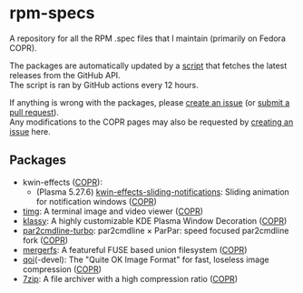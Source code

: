 # rpm-specs
A repository for all the RPM .spec files that I maintain (primarily on Fedora COPR).

The packages are automatically updated by a [script](/update.sh) that fetches the latest releases from the GitHub API.\
The script is ran by GitHub actions every 12 hours.

If anything is wrong with the packages, please [create an issue](https://github.com/ErrorNoInternet/rpm-specs/issues/new) (or [submit a pull request](https://github.com/ErrorNoInternet/rpm-specs/compare)).\
Any modifications to the COPR pages may also be requested by [creating an issue](https://github.com/ErrorNoInternet/rpm-specs/issues/new) here.

## Packages
- kwin-effects ([COPR](https://copr.fedorainfracloud.org/coprs/errornointernet/kwin-effects)):
  - (Plasma 5.27.6) [kwin-effects-sliding-notifications](https://github.com/zzag/kwin-effects-sliding-notifications): Sliding animation for notification windows ([COPR](https://copr.fedorainfracloud.org/coprs/errornointernet/kwin-effects/package/kwin-effects-sliding-notifications))
- [timg](https://github.com/hzeller/timg): A terminal image and video viewer ([COPR](https://copr.fedorainfracloud.org/coprs/errornointernet/timg))
- [klassy](https://github.com/paulmcauley/klassy): A highly customizable KDE Plasma Window Decoration ([COPR](https://copr.fedorainfracloud.org/coprs/errornointernet/klassy))
- [par2cmdline-turbo](https://github.com/animetosho/par2cmdline-turbo): par2cmdline × ParPar: speed focused par2cmdline fork ([COPR](https://copr.fedorainfracloud.org/coprs/errornointernet/par2cmdline-turbo))
- [mergerfs](https://github.com/trapexit/mergerfs): A featureful FUSE based union filesystem ([COPR](https://copr.fedorainfracloud.org/coprs/errornointernet/mergerfs))
- [qoi](https://github.com/phoboslab/qoi)(-devel): The "Quite OK Image Format" for fast, loseless image compression ([COPR](https://copr.fedorainfracloud.org/coprs/errornointernet/qoi))
- [7zip](https://7-zip.org): A file archiver with a high compression ratio ([COPR](https://copr.fedorainfracloud.org/coprs/errornointernet/7zip))
